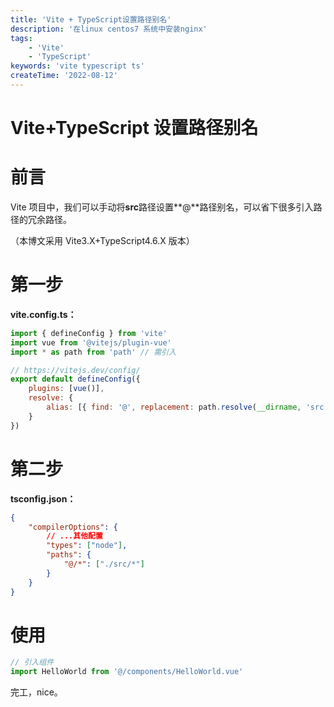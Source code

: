 ```yaml
---
title: 'Vite + TypeScript设置路径别名'
description: '在linux centos7 系统中安装nginx'
tags:
    - 'Vite'
    - 'TypeScript'
keywords: 'vite typescript ts'
createTime: '2022-08-12'
---
```


# Vite+TypeScript 设置路径别名

# 前言

Vite 项目中，我们可以手动将**src**路径设置**@**路径别名，可以省下很多引入路径的冗余路径。

（本博文采用 Vite3.X+TypeScript4.6.X 版本）

# 第一步

**vite.config.ts：**

```javascript
import { defineConfig } from 'vite'
import vue from '@vitejs/plugin-vue'
import * as path from 'path' // 需引入

// https://vitejs.dev/config/
export default defineConfig({
    plugins: [vue()],
    resolve: {
        alias: [{ find: '@', replacement: path.resolve(__dirname, 'src') }] // 设置别名
    }
})
```

# 第二步

**tsconfig.json：**

```json
{
    "compilerOptions": {
        // ...其他配置
        "types": ["node"],
        "paths": {
            "@/*": ["./src/*"]
        }
    }
}
```

# 使用

```javascript
// 引入组件
import HelloWorld from '@/components/HelloWorld.vue'
```

完工，nice。
